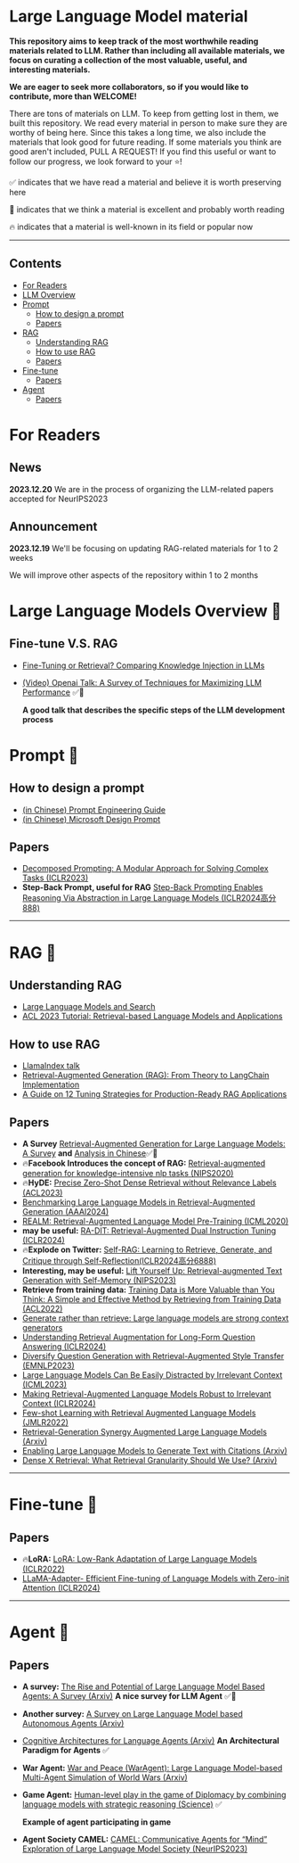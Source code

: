 # Large Language Model material

**This repository aims to keep track of the most worthwhile reading materials related to LLM. Rather than including all available materials, we focus on curating a collection of the most valuable, useful, and interesting materials.**

**We are eager to seek more collaborators, so if you would like to contribute, more than WELCOME!**

There are tons of materials on LLM. To keep from getting lost in them, we built this repository. We read every material in person to make sure they are worthy of being here. Since this takes a long time, we also include the materials that look good for future reading. If some materials you think are good aren't included, PULL A REQUEST! If you find this useful or want to follow our progress, we look forward to your ⭐!

✅ indicates that we have read a material and believe it is worth preserving here

🚩 indicates that we think a material is excellent and probably worth reading

🔥 indicates that a material is well-known in its field or popular now


---

## Contents
- [For Readers](#forreaders)
- [LLM Overview](#overview)
- [Prompt](#prompt)
  - [How to design a prompt](#How-to-design-a-prompt)
  - [Papers](#Papers)
- [RAG](#rag)
  - [Understanding RAG](#Understanding-RAG)
  - [How to use RAG](#How-to-use-RAG)
  - [Papers](#Papers)
- [Fine-tune](#finetune)
  - [Papers](#Papers)
- [Agent](#agent)
  - [Papers](#Papers)


# For Readers <a name="forreaders"></a>
## News
**2023.12.20** We are in the process of organizing the LLM-related papers accepted for NeurIPS2023
## Announcement
**2023.12.19** We'll be focusing on updating RAG-related materials for 1 to 2 weeks

We will improve other aspects of the repository within 1 to 2 months
# Large Language Models Overview 🚀 <a name="overview"></a>
## Fine-tune V.S. RAG
- [Fine-Tuning or Retrieval? Comparing Knowledge Injection in LLMs](https://arxiv.org/pdf/2312.05934.pdf)
- [(Video) Openai Talk: A Survey of Techniques for Maximizing LLM Performance](https://www.youtube.com/watch?v=ahnGLM-RC1Y)  ✅🚩

  **A good talk that describes the specific steps of the LLM development process**

# Prompt 🚀<a name="prompt"></a>
## How to design a prompt
- [(in Chinese) Prompt Engineering Guide](https://www.promptingguide.ai/zh/introduction/tips)
- [(in Chinese) Microsoft Design Prompt](https://blog.aixcopilot.com/microsoft-official-prompt-tutorial-advanced-prompt-design-and-engineering)

## Papers

- [Decomposed Prompting: A Modular Approach for Solving Complex Tasks (ICLR2023)](https://arxiv.org/pdf/2210.02406.pdf)
- **Step-Back Prompt, useful for RAG** [Step-Back Prompting Enables Reasoning Via Abstraction in Large Language Models (ICLR2024高分888)](https://arxiv.org/pdf/2310.06117.pdf)
---
# RAG 🚀<a name="rag"></a>

## Understanding RAG
-  [Large Language Models and Search](https://weaviate.io/blog/llms-and-search)
-  [ACL 2023 Tutorial: Retrieval-based Language Models and Applications](https://acl2023-retrieval-lm.github.io/)

## How to use RAG
-  [LlamaIndex talk](materials/RAG/LlamaIndex_Talk.pdf)
-  [Retrieval-Augmented Generation (RAG): From Theory to LangChain Implementation](https://towardsdatascience.com/retrieval-augmented-generation-rag-from-theory-to-langchain-implementation-4e9bd5f6a4f2)
-  [A Guide on 12 Tuning Strategies for Production-Ready RAG Applications](https://towardsdatascience.com/a-guide-on-12-tuning-strategies-for-production-ready-rag-applications-7ca646833439#a5e2)

## Papers
- **A Survey** [Retrieval-Augmented Generation for Large Language Models: A Survey](https://arxiv.org/pdf/2312.10997v2.pdf) **and** [Analysis in Chinese](https://mp.weixin.qq.com/s?__biz=MzI0MjMyMTQ5Mw==&mid=2247488604&idx=1&sn=c49d7545ed66814391d65285dedbd4e7&chksm=e97f4566de08cc705439e2794fb3f4931190a003aa31e1fb4a4d5a9b66d0e6648afcfd2c1831#rd&spm_id_from=444.42.rich-text.link.click)✅🚩
- 🔥**Facebook Introduces the concept of RAG:** [Retrieval-augmented generation for knowledge-intensive nlp tasks (NIPS2020)](https://proceedings.neurips.cc/paper_files/paper/2020/file/6b493230205f780e1bc26945df7481e5-Paper.pdf)
- 🔥**HyDE:** [Precise Zero-Shot Dense Retrieval without Relevance Labels (ACL2023)](https://arxiv.org/pdf/2212.10496.pdf)
- [Benchmarking Large Language Models in Retrieval-Augmented Generation (AAAI2024)](https://arxiv.org/pdf/2309.01431.pdf)
- [REALM: Retrieval-Augmented Language Model Pre-Training (ICML2020)]()
- **may be useful:** [RA-DIT: Retrieval-Augmented Dual Instruction Tuning (ICLR2024)](https://arxiv.org/pdf/2310.01352.pdf)
- 🔥**Explode on Twitter:** [Self-RAG: Learning to Retrieve, Generate, and Critique through Self-Reflection(ICLR2024高分6888)](https://arxiv.org/pdf/2310.11511.pdf)
- **Interesting, may be useful:** [Lift Yourself Up: Retrieval-augmented Text Generation with Self-Memory (NIPS2023)](https://arxiv.org/pdf/2305.02437.pdf)
- **Retrieve from training data:** [Training Data is More Valuable than You Think: A Simple and Effective Method by Retrieving from Training Data (ACL2022)](https://arxiv.org/pdf/2203.08773.pdf)
- [Generate rather than retrieve: Large language models are strong context generators](https://arxiv.org/pdf/2209.10063.pdf)
- [Understanding Retrieval Augmentation for Long-Form Question Answering (ICLR2024)](https://arxiv.org/pdf/2310.12150.pdf)
- [Diversify Question Generation with Retrieval-Augmented Style Transfer (EMNLP2023)](https://aclanthology.org/2023.emnlp-main.104.pdf)
- [Large Language Models Can Be Easily Distracted by Irrelevant Context (ICML2023)](https://arxiv.org/pdf/2302.00093.pdf)
- [Making Retrieval-Augmented Language Models Robust to Irrelevant Context (ICLR2024)](https://arxiv.org/pdf/2310.01558.pdf)
- [Few-shot Learning with Retrieval Augmented Language Models (JMLR2022)](https://arxiv.org/pdf/2208.03299.pdf)
- [Retrieval-Generation Synergy Augmented Large Language Models (Arxiv)](https://arxiv.org/pdf/2310.05149.pdf)
- [Enabling Large Language Models to Generate Text with Citations (Arxiv)](https://arxiv.org/pdf/2305.14627.pdf)
- [Dense X Retrieval: What Retrieval Granularity Should We Use? (Arxiv)](https://arxiv.org/pdf/2312.06648.pdf)

---
# Fine-tune 🚀<a name="finetune"></a>
  
## Papers

- 🔥**LoRA:** [LoRA: Low-Rank Adaptation of Large Language Models (ICLR2022)](https://arxiv.org/pdf/2106.09685.pdf)
- [LLaMA-Adapter- Efficient Fine-tuning of Language Models with Zero-init Attention (ICLR2024)](https://arxiv.org/pdf/2303.16199.pdf)

---
# Agent 🚀<a name="agent"></a>
  
## Papers

- **A survey:** [The Rise and Potential of Large Language Model Based Agents: A Survey (Arxiv)](https://arxiv.org/pdf/2309.07864.pdf) **A nice survey for LLM Agent** ✅🚩
- **Another survey:** [A Survey on Large Language Model based Autonomous Agents (Arxiv)](https://arxiv.org/pdf/2308.11432.pdf)
- [Cognitive Architectures for Language Agents (Arxiv)](https://arxiv.org/pdf/2309.02427.pdf) **An Architectural Paradigm for Agents** ✅
- **War Agent:** [War and Peace (WarAgent): Large Language Model-based Multi-Agent Simulation of World Wars (Arxiv)](https://arxiv.org/pdf/2311.17227.pdf)
- **Game Agent:** [Human-level play in the game of Diplomacy by combining language models with strategic reasoning (Science)](https://www.science.org/doi/10.1126/science.ade9097) ✅

  **Example of agent participating in game**
- **Agent Society CAMEL:** [CAMEL: Communicative Agents for “Mind” Exploration of Large Language Model Society (NeurIPS2023)](https://ghli.org/camel.pdf)


